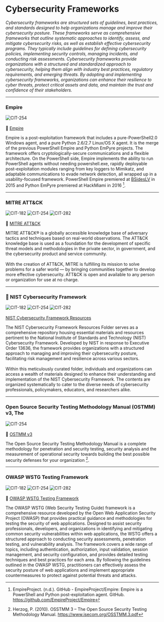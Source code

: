 # Cybersecurity Frameworks
*Cybersecurity frameworks are structured sets of guidelines, best practices, and standards designed to help organizations manage and improve their cybersecurity posture. These frameworks serve as comprehensive frameworks that outline systematic approaches to identify, assess, and mitigate cybersecurity risks, as well as establish effective cybersecurity programs. They typically include guidelines for defining cybersecurity policies, implementing security controls, managing incidents, and conducting risk assessments. Cybersecurity frameworks provide organizations with a structured and standardized approach to cybersecurity, helping them align with industry best practices, regulatory requirements, and emerging threats. By adopting and implementing cybersecurity frameworks, organizations can enhance their resilience to cyber threats, protect critical assets and data, and maintain the trust and confidence of their stakeholders.*

---
### Empire
![CIT-254](https://img.shields.io/badge/254-CIT?style=plastic&logo=Educative&logoColor=white&color=B833FF)
<br/><br/>
:link: [Empire](https://github.com/EmpireProject/Empire)<br/>

Empire is a post-exploitation framework that includes a pure-PowerShell2.0 Windows agent, and a pure Python 2.6/2.7 Linux/OS X agent. It is the merge of the previous PowerShell Empire and Python EmPyre projects. The framework offers cryptologically-secure communications and a flexible architecture. On the PowerShell side, Empire implements the ability to run PowerShell agents without needing powershell.exe, rapidly deployable post-exploitation modules ranging from key loggers to Mimikatz, and adaptable communications to evade network detection, all wrapped up in a usability-focused framework. PowerShell Empire premiered at [BSidesLV](https://www.youtube.com/watch?v=Pq9t59w0mUI) in 2015 and Python EmPyre premiered at HackMiami in 2016 [^1].

[^1]: EmpireProject. (n.d.). GitHub - EmpireProject/Empire: Empire is a PowerShell and Python post-exploitation agent. GitHub. https://github.com/EmpireProject/Empire

---
### MITRE ATT&CK
![CIT-182](https://img.shields.io/badge/182-CIT?style=plastic&logo=educative&logoColor=white&color=3358FF)
![CIT-254](https://img.shields.io/badge/254-CIT?style=plastic&logo=Educative&logoColor=white&color=B833FF)
![CIT-282](https://img.shields.io/badge/282-CIT?style=plastic&logo=Educative&logoColor=white&color=FF9633)
<br/><br/>
:link: [MITRE ATT&CK](https://attack.mitre.org/)<br/>

MITRE ATT&CK® is a globally accessible knowledge base of adversary tactics and techniques based on real-world observations. The ATT&CK knowledge base is used as a foundation for the development of specific threat models and methodologies in the private sector, in government, and the cybersecurity product and service community.
<br/><br/>
With the creation of ATT&CK, MITRE is fulfilling its mission to solve problems for a safer world — by bringing communities together to develop more effective cybersecurity. ATT&CK is open and available to any person or organization for use at no charge.
<br/>

---
### :file_folder: NIST Cybersecurity Framework
![CIT-182](https://img.shields.io/badge/182-CIT?style=plastic&logo=educative&logoColor=white&color=3358FF)
![CIT-254](https://img.shields.io/badge/254-CIT?style=plastic&logo=Educative&logoColor=white&color=B833FF)
![CIT-282](https://img.shields.io/badge/282-CIT?style=plastic&logo=Educative&logoColor=white&color=FF9633)
<br/><br/>
[NIST Cybersecurity Framework Resources](./NIST%20Cybersecurity%20Framework%20Resources/NIST%20Cybersecurity%20Framework%20Resources.md)<br/>

The NIST Cybersecurity Framework Resources Folder serves as a comprehensive repository housing essential materials and resources pertinent to the National Institute of Standards and Technology (NIST) Cybersecurity Framework. Developed by NIST in response to Executive Order 13636, the framework provides organizations with a structured approach to managing and improving their cybersecurity posture, facilitating risk management and resilience across various sectors.
<br/><br/>
Within this meticulously curated folder, individuals and organizations can access a wealth of materials designed to enhance their understanding and implementation of the NIST Cybersecurity Framework. The contents are organized systematically to cater to the diverse needs of cybersecurity professionals, policymakers, educators, and researchers alike.

---
### Open Source Security Testing Methodology Manual (OSTMM) v3, The 
![CIT-254](https://img.shields.io/badge/254-CIT?style=plastic&logo=Educative&logoColor=white&color=B833FF)
<br/><br/>
:page_facing_up: [OSTMM v3](https://github.com/DoctorKisow/Document-Library/blob/62fa10fada85bc8097912964a3fa0856c8eacf43/Document%20Library/Cybersecurity%20Frameworks/OSSTMM.3.pdf)<br/>

The Open Source Security Testing Methodology Manual is a complete methodology for penetration and security testing, security analysis and the measurement of operational security towards building the best possible security defenses for your organization [^2].

[^2]: Herzog, P. (2010). OSSTMM 3 – The Open Source Security Testing Methodology Manual. https://www.isecom.org/OSSTMM.3.pdf

---
### OWASP WSTG Testing Framework
![CIT-182](https://img.shields.io/badge/182-CIT?style=plastic&logo=educative&logoColor=white&color=3358FF)
![CIT-254](https://img.shields.io/badge/254-CIT?style=plastic&logo=Educative&logoColor=white&color=B833FF)
![CIT-282](https://img.shields.io/badge/282-CIT?style=plastic&logo=Educative&logoColor=white&color=FF9633)
<br/><br/>
:link: [OWASP WSTG Testing Framework](https://owasp.org/www-project-owtf/)<br/>

The OWASP WSTG (Web Security Testing Guide) framework is a comprehensive resource developed by the Open Web Application Security Project (OWASP) that provides practical guidance and methodologies for testing the security of web applications. Designed to assist security professionals, developers, and organizations in identifying and mitigating common security vulnerabilities within web applications, the WSTG offers a structured approach to conducting security assessments, penetration testing, and vulnerability analysis. The framework covers a wide range of topics, including authentication, authorization, input validation, session management, and security configuration, and provides detailed testing techniques and best practices for each area. By following the guidelines outlined in the OWASP WSTG, practitioners can effectively assess the security posture of web applications and implement appropriate countermeasures to protect against potential threats and attacks.

